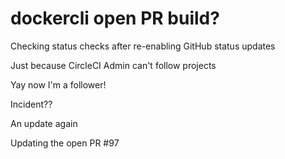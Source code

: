 # dockercli open PR build?

Checking status checks after re-enabling GitHub status updates

Just because CircleCI Admin can't follow projects

Yay now I'm a follower!

Incident??

An update again

Updating the open PR #97
